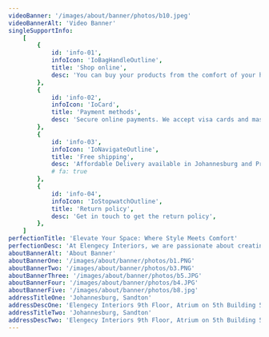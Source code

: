 ```yaml
---
videoBanner: '/images/about/banner/photos/b10.jpeg'
videoBannerAlt: 'Video Banner'
singleSupportInfo:
    [
        {
            id: 'info-01',
            infoIcon: 'IoBagHandleOutline',
            title: 'Shop online',
            desc: 'You can buy your products from the comfort of your home.',
        },
        {
            id: 'info-02',
            infoIcon: 'IoCard',
            title: 'Payment methods',
            desc: 'Secure online payments. We accept visa cards and mastercards.',
        },
        {
            id: 'info-03',
            infoIcon: 'IoNavigateOutline',
            title: 'Free shipping',
            desc: 'Affordable Delivery available in Johannesburg and Pretoria.',
            # fa: true
        },
        {
            id: 'info-04',
            infoIcon: 'IoStopwatchOutline',
            title: 'Return policy',
            desc: 'Get in touch to get the return policy',
        },
    ]
perfectionTitle: 'Elevate Your Space: Where Style Meets Comfort'
perfectionDesc: 'At Elengecy Interiors, we are passionate about creating living spaces that exude elegance and reflect your unique personality. Specializing in interior designing and offering a handpicked collection of exquisite furniture, we aim to turn your house into a harmonious sanctuary you can proudly call home. Our team of talented designers collaborates closely with you, understanding your vision and lifestyle, to curate bespoke solutions that perfectly blend functionality and aesthetics. Whether you seek a contemporary haven, a classic retreat, or a fusion of styles, our furniture showcases unparalleled craftsmanship, ensuring lasting comfort and timeless beauty. Discover the transformative power of thoughtful interior design and elevate your space to new heights with Elengecy Interiors.'
aboutBannerAlt: 'About Banner'
aboutBannerOne: '/images/about/banner/photos/b1.PNG'
aboutBannerTwo: '/images/about/banner/photos/b3.PNG'
aboutBannerThree: '/images/about/banner/photos/b5.JPG'
aboutBannerFour: '/images/about/banner/photos/b4.JPG'
aboutBannerFive: '/images/about/banner/photos/b8.jpg'
addressTitleOne: 'Johannesburg, Sandton'
addressDescOne: 'Elengecy Interiors 9th Floor, Atrium on 5th Building 5th Street, Sandton, 2196'
addressTitleTwo: 'Johannesburg, Sandton'
addressDescTwo: 'Elengecy Interiors 9th Floor, Atrium on 5th Building 5th Street, Sandton, 2196'
---
```

